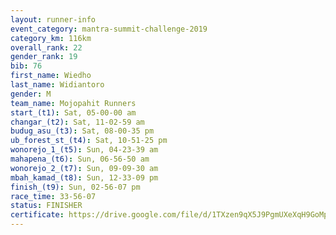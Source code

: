 ```yaml
---
layout: runner-info 
event_category: mantra-summit-challenge-2019 
category_km: 116km 
overall_rank: 22
gender_rank: 19
bib: 76
first_name: Wiedho
last_name: Widiantoro
gender: M
team_name: Mojopahit Runners
start_(t1): Sat, 05-00-00 am
changar_(t2): Sat, 11-02-59 am
budug_asu_(t3): Sat, 08-00-35 pm
ub_forest_st_(t4): Sat, 10-51-25 pm
wonorejo_1_(t5): Sun, 04-23-39 am
mahapena_(t6): Sun, 06-56-50 am
wonorejo_2_(t7): Sun, 09-09-30 am
mbah_kamad_(t8): Sun, 12-33-09 pm
finish_(t9): Sun, 02-56-07 pm
race_time: 33-56-07
status: FINISHER
certificate: https://drive.google.com/file/d/1TXzen9qX5J9PgmUXeXqH9GoMp4ikW8FH/view?usp=sharing
---
```

